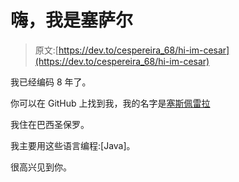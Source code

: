 # 嗨，我是塞萨尔

> 原文:[https://dev.to/cespereira_68/hi-im-cesar](https://dev.to/cespereira_68/hi-im-cesar)

我已经编码 8 年了。

你可以在 GitHub 上找到我，我的名字是[塞斯佩雷拉](https://github.com/cespereira)

我住在巴西圣保罗。

我主要用这些语言编程:[Java]。

很高兴见到你。